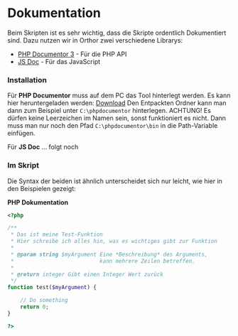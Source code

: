 # Dokumentation
Beim Skripten ist es sehr wichtig, dass die Skripte ordentlich Dokumentiert sind.
Dazu nutzen wir in Orthor zwei verschiedene Librarys: 

- <a href="https://docs.phpdoc.org/" target="_blank">PHP Documentor 3</a> - Für die PHP API
- <a href="https://jsdoc.app/" target="_blank">JS Doc</a> - Für das JavaScript


### Installation
Für <strong>PHP Documentor</strong> muss auf dem PC das Tool hinterlegt werden. 
Es kann hier heruntergeladen werden: <a href="https://www.buerosystemhaus.de/data/downloads/phpdocumentor.zip">Download</a>
Den Entpackten Ordner kann man dann zum Beispiel unter `C:\phpdocumentor` hinterlegen.
ACHTUNG! Es dürfen keine Leerzeichen im Namen sein, sonst funktioniert es nicht.
Dann muss man nur noch den Pfad `C:\phpdocumentor\bin` in die Path-Variable einfügen.


Für <strong>JS Doc</strong>
... folgt noch


### Im Skript
Die Syntax der beiden ist ähnlich unterscheidet sich nur leicht, wie hier in den Beispielen gezeigt:


<strong>PHP Dokumentation</strong>
```php
<?php

/**
 * Das ist meine Test-Funktion 
 * Hier schreibe ich alles hin, was es wichtiges gibt zur Funktion
 * 
 * @param string $myArgument Eine *Beschreibung* des Arguments,
 *                           kann mehrere Zeilen betreffen.
 *
 * @return integer Gibt einen Integer Wert zurück 
 */
function test($myArgument) {

    // Do something
    return 0;
}

?>
```





